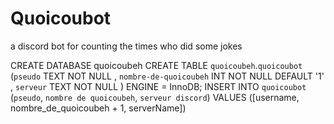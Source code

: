 # Quoicoubot
a discord bot for counting the times who did some jokes


CREATE DATABASE quoicoubeh
CREATE TABLE `quoicoubeh`.`quoicoubot` (`pseudo` TEXT NOT NULL , `nombre-de-quoicoubeh` INT NOT NULL DEFAULT '1' , `serveur` TEXT NOT NULL ) ENGINE = InnoDB;
INSERT INTO `quoicoubot` (`pseudo`, `nombre de quoicoubeh`, `serveur discord`) VALUES ([username, nombre_de_quoicoubeh + 1, serverName])
